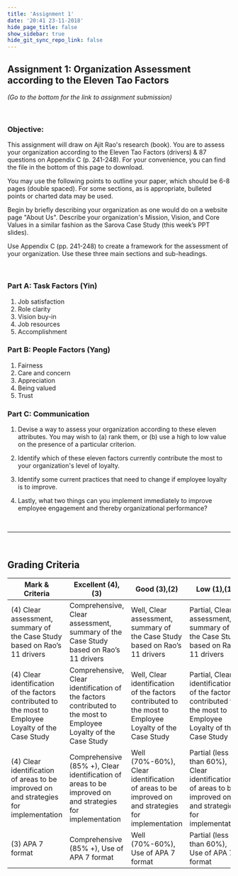 ```yaml
---
title: 'Assignment 1'
date: '20:41 23-11-2018'
hide_page_title: false
show_sidebar: true
hide_git_sync_repo_link: false
---
```


## Assignment 1: Organization Assessment according to the Eleven Tao Factors
_(Go to the bottom for the link to assignment submission)_

&nbsp;

### Objective:
This assignment will draw on Ajit Rao's research (book). You are to assess your organization according to the Eleven Tao Factors (drivers) & 87 questions on Appendix C (p. 241-248). For your convenience, you can find the file in the bottom of this page to download.

You may use the following points to outline your paper, which should be 6-8 pages (double spaced). For some sections, as is appropriate, bulleted points or charted data may be used.

Begin by briefly describing your organization as one would do on a website page "About Us". Describe your organization's Mission, Vision, and Core Values in a similar fashion as the Sarova Case Study (this week’s PPT slides).

Use Appendix C (pp. 241-248) to create a framework for the assessment of your organization. Use these three main sections and sub-headings.

&nbsp;

### Part A: Task Factors (Yin)
1. Job satisfaction
2. Role clarity
3. Vision buy-in
4. Job resources
5. Accomplishment

### Part B: People Factors (Yang)
1. Fairness
2. Care and concern
3. Appreciation
4. Being valued
5. Trust


### Part C: Communication
1. Devise a way to assess your organization according to these eleven attributes. You may wish to (a) rank them, or (b) use a high to low value on the presence of a particular criterion.

2. Identify which of these eleven factors currently contribute the most to your organization's level of loyalty.

3. Identify some current practices that need to change if employee loyalty is to improve.

4. Lastly, what two things can you implement immediately to improve employee engagement and thereby organizational performance?

&nbsp;

---

&nbsp;

## Grading Criteria


| Mark & Criteria                  | Excellent    (4),(3)                | Good           (3),(2)              | Low       (1),(1)          |
| ------------------------- | ------------------------------------------- | --------------------------------- | ------------------------------------------------------------ |
| (4)  Clear assessment, summary of the Case Study based on Rao’s 11 drivers | Comprehensive, Clear assessment, summary of the Case Study based on Rao’s 11 drivers |   Well, Clear assessment, summary of the Case Study based on Rao’s 11 drivers |Partial, Clear assessment, summary of the Case Study based on Rao’s 11 drivers |
|(4) Clear identification of the factors contributed to the most to Employee Loyalty of the Case Study | Comprehensive, Clear identification of the factors contributed to the most to Employee Loyalty of the Case Study |Well, Clear identification of the factors contributed to the most to Employee Loyalty of the Case Study |Partial, Clear identification of the factors contributed to the most to Employee Loyalty of the Case Study |
| (4) Clear identification of areas to be improved on and strategies for implementation | Comprehensive (85% +), Clear identification of areas to be improved on and strategies for implementation | Well (70%-60%), Clear identification of areas to be improved on and strategies for implementation | Partial (less than 60%), Clear identification of areas to be improved on and strategies for implementation |
|  (3) APA 7 format    | Comprehensive (85% +), Use of APA 7 format | Well (70%-60%), Use of APA 7 format   | Partial (less than 60%), Use of APA 7 format |
